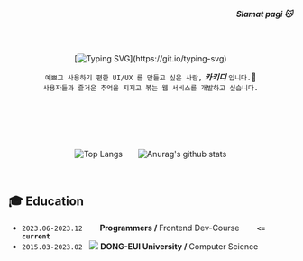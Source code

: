 <div align="right">
   <p><strong><i>Slamat pagi 😽</i></strong></p>
</div>
<br /> <br />
<div align="center">
   
   [![Typing SVG](https://readme-typing-svg.demolab.com?font=Reem+Kufi+Fun&weight=700&size=50&duration=2500&pause=1500&color=0477BF&center=true&vCenter=true&width=500&height=60&lines=Annyeong-haseyo!;KhakiD++imnida.)](https://git.io/typing-svg)

`예쁘고 사용하기 편한 UI/UX 를 만들고 싶은 사람,`&nbsp;<b><i>카키디</i></b>&nbsp;`입니다.`👋<br/> 
`사용자들과 즐거운 추억을 지지고 볶는 웹 서비스를 개발하고 싶습니다.`
  
</div>

<br />

#

<br />



<div align="center">
 
![Top Langs](https://github-readme-stats.vercel.app/api/top-langs/?username=khakhid&layout=compact&theme=swift)&nbsp;&nbsp;&nbsp;&nbsp;&nbsp;&nbsp; ![Anurag's github stats](https://github-readme-stats.vercel.app/api?username=khakhid&show_icons=true&theme=swift)
</div>

<br />

## 🎓 Education

<div align="left">
   
   - `2023.06-2023.12` &nbsp; <image src="https://avatars.githubusercontent.com/u/88082564?s=200&v=4" height="15px"> <b>Programmers / </b>Frontend Dev-Course&nbsp;&nbsp;&nbsp;&nbsp;&nbsp;&nbsp;&nbsp;&nbsp;<b>`<= current`</b>
   -  `2015.03-2023.02` &nbsp; <image src="https://deu.ac.kr/Upload/www/favicon/2018/1213091943440.ico"> <b>DONG-EUI University / </b>Computer Science
</div>
